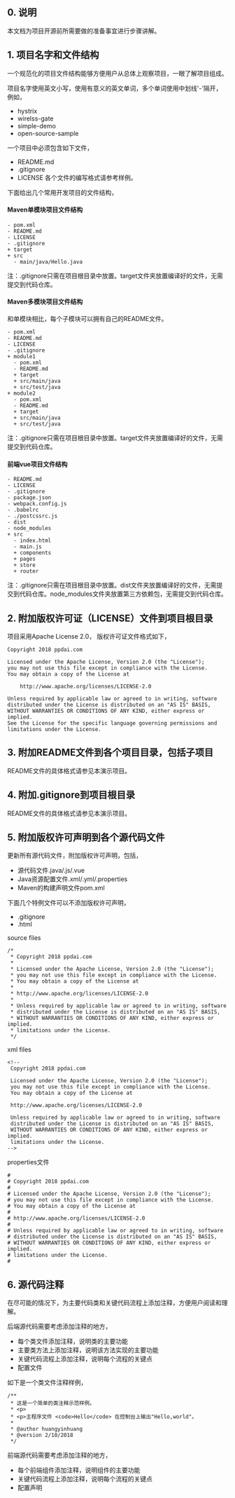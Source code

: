 ## 0. 说明
本文档为项目开源前所需要做的准备事宜进行步骤讲解。

## 1. 项目名字和文件结构
一个规范化的项目文件结构能够方便用户从总体上观察项目，一眼了解项目组成。

项目名字使用英文小写，使用有意义的英文单词，多个单词使用中划线'-'隔开，例如，
- hystrix
- wirelss-gate
- simple-demo
- open-source-sample

一个项目中必须包含如下文件，
- README.md
- .gitignore
- LICENSE
各个文件的编写格式请参考样例。

下面给出几个常用开发项目的文件结构，

#### Maven单模块项目文件结构

```
- pom.xml
- README.md
- LICENSE
- .gitignore
+ target
+ src
  - main/java/Hello.java
```
注：.gitignore只需在项目根目录中放置。target文件夹放置编译好的文件，无需提交到代码仓库。

#### Maven多模块项目文件结构
和单模块相比，每个子模块可以拥有自己的README文件。

```
- pom.xml
- README.md
- LICENSE
- .gitignore
+ module1
  - pom.xml
  - README.md
  + target
  + src/main/java
  + src/test/java
+ module2
  - pom.xml
  - README.md
  + target
  + src/main/java
  + src/test/java
```
注：.gitignore只需在项目根目录中放置。target文件夹放置编译好的文件，无需提交到代码仓库。

#### 前端vue项目文件结构

```
- README.md
- LICENSE
- .gitignore
- package.json
- webpack.config.js
- .babelrc
- ./postcssrc.js
- dist
- node_modules
+ src
  - index.html
  - main.js
  + components
  + pages
  + store
  + router
```
注：.gitignore只需在项目根目录中放置。dist文件夹放置编译好的文件，无需提交到代码仓库。node_modules文件夹放置第三方依赖包，无需提交到代码仓库。

## 2. 附加版权许可证（LICENSE）文件到项目根目录

项目采用Apache License 2.0， 版权许可证文件格式如下，

```
Copyright 2018 ppdai.com

Licensed under the Apache License, Version 2.0 (the "License");
you may not use this file except in compliance with the License.
You may obtain a copy of the License at

    http://www.apache.org/licenses/LICENSE-2.0

Unless required by applicable law or agreed to in writing, software
distributed under the License is distributed on an "AS IS" BASIS,
WITHOUT WARRANTIES OR CONDITIONS OF ANY KIND, either express or implied.
See the License for the specific language governing permissions and
limitations under the License.
```

## 3. 附加README文件到各个项目目录，包括子项目
README文件的具体格式请参见本演示项目。

## 4. 附加.gitignore到项目根目录
README文件的具体格式请参见本演示项目。

## 5. 附加版权许可声明到各个源代码文件
更新所有源代码文件，附加版权许可声明，包括，
- 源代码文件.java/.js/.vue
- Java资源配置文件.xml/.yml/.properties
- Maven的构建声明文件pom.xml

下面几个特例文件可以不添加版权许可声明，
- .gitignore
- .html

source files
```
/*
 * Copyright 2018 ppdai.com
 *
 * Licensed under the Apache License, Version 2.0 (the "License");
 * you may not use this file except in compliance with the License.
 * You may obtain a copy of the License at
 *
 * http://www.apache.org/licenses/LICENSE-2.0
 *
 * Unless required by applicable law or agreed to in writing, software
 * distributed under the License is distributed on an "AS IS" BASIS,
 * WITHOUT WARRANTIES OR CONDITIONS OF ANY KIND, either express or implied.
 * limitations under the License.
 */
 ```

xml files
 ```
 <!--
  Copyright 2018 ppdai.com

  Licensed under the Apache License, Version 2.0 (the "License");
  you may not use this file except in compliance with the License.
  You may obtain a copy of the License at

  http://www.apache.org/licenses/LICENSE-2.0

  Unless required by applicable law or agreed to in writing, software
  distributed under the License is distributed on an "AS IS" BASIS,
  WITHOUT WARRANTIES OR CONDITIONS OF ANY KIND, either express or implied.
  limitations under the License.
-->
```

properties文件
```
#
# Copyright 2018 ppdai.com
#
# Licensed under the Apache License, Version 2.0 (the "License");
# you may not use this file except in compliance with the License.
# You may obtain a copy of the License at
#
# http://www.apache.org/licenses/LICENSE-2.0
#
# Unless required by applicable law or agreed to in writing, software
# distributed under the License is distributed on an "AS IS" BASIS,
# WITHOUT WARRANTIES OR CONDITIONS OF ANY KIND, either express or implied.
# limitations under the License.
#
```

## 6. 源代码注释
在尽可能的情况下，为主要代码类和关键代码流程上添加注释，方便用户阅读和理解。

后端源代码需要考虑添加注释的地方，
- 每个类文件添加注释，说明类的主要功能
- 主要类方法上添加注释，说明该方法实现的主要功能
- 关键代码流程上添加注释，说明每个流程的关键点
- 配置文件

如下是一个类文件注释样例，
```
/**
 * 这是一个简单的类注释示范样例。
 * <p>
 * <p>主程序文件 <code>Hello</code> 在控制台上输出"Hello,world"。
 *
 * @author huangyinhuang
 * @version 2/10/2018
 */
```

前端源代码需要考虑添加注释的地方，
- 每个前端组件添加注释，说明组件的主要功能
- 关键代码流程上添加注释，说明每个流程的关键点
- 配置声明
